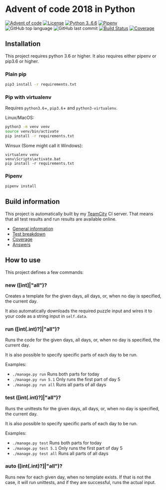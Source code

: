 # Advent of code 2018 in Python

[![Advent of code](https://img.shields.io/badge/advent%20of%20code-2018-brightgreen.svg)](https://adventofcode.com/2018)
[![License](https://img.shields.io/github/license/rhbvkleef/aoc-2018.svg)](https://opensource.org/licenses/BSD-3-Clause)
[![Python 3..6.6](https://img.shields.io/badge/python-3.6.6-blue.svg?logo=python)](https://www.python.org/downloads/release/python-366/)
[![Pipenv](https://img.shields.io/badge/pipenv-%E2%9C%94-brightgreen.svg)](https://pipenv.readthedocs.io/en/latest/)
![GitHub top language](https://img.shields.io/github/languages/top/rhbvkleef/aoc-2018.svg)
![GitHub last commit](https://img.shields.io/github/last-commit/google/skia.svg)
[![Build Status](https://img.shields.io/teamcity/https/ci.vankleef.me/s/AdventOfCode2018_Build.svg?style=flat)](https://ci.vankleef.me/viewType.html?buildTypeId=AdventOfCode2018_Build&branch_AdventOfCode2018=%3Cdefault%3E&tab=buildTypeStatusDiv)
[![Coverage](https://teamcity.vankleef.me/repository/download/AdventOfCode2018_Build/.lastSuccessful/htmlcov/coverage.svg?guest=1&branch=master)](https://teamcity.vankleef.me/repository/download/AdventOfCode2018_Build/.lastSuccessful/htmlcov/index.html?guest=1&branch=master)

## Installation

This project requires python 3.6 or higher. It also requires either pipenv
or pip3.6 or higher.

### Plain pip

```bash
pip3 install -r requirements.txt
```

### Pip with virtualenv

Requires `python3.6`+, `pip3.6`+ and `python3-virtualenv`.

Linux/MacOS:
```bash
python3 -m venv venv
source venv/bin/activate
pip install -r requirements.txt
```

Winsux (Some might call it Windows):
```batch
virtualenv venv
venv\Scripts\activate.bat
pip install -r requirements.txt
```

### Pipenv

```bash
pipenv install
```

## Build information

This project is automatically built by my
[TeamCity](https://www.jetbrains.com/teamcity/) CI server. That means that all
test results and run results are available online.

* [General information](https://teamcity.vankleef.me/viewLog.html?buildId=lastSuccessful&buildTypeId=AdventOfCode2018_Build&branch=%3Cdefault%3E&guest=1)
* [Test breakdown](https://teamcity.vankleef.me/viewLog.html?buildId=348&buildTypeId=AdventOfCode2018_Build&tab=testsInfo&branch_AdventOfCode2018=%3Cdefault%3E&guest=1)
* [Coverage](https://teamcity.vankleef.me/repository/download/AdventOfCode2018_Build/.lastSuccessful/htmlcov/index.html?guest=1&branch=master)
* [Answers](https://teamcity.vankleef.me/repository/download/AdventOfCode2018_Build/.lastSuccessful/results/index.html?guest=1&branch=master)

## How to use

This project defines a few commands:

### new ([int]|"all")?

Creates a template for the given days, all days, or, when no day is specified,
the current day.

It also automatically downloads the required puzzle input and wires it to your
code as a string input in `self.data`.

### run ([int(.int)?]|"all")?

Runs the code for the given days, all days, or, when no day is specified, the
current day.

It is also possible to specify specific parts of each day to be run.

Examples:

* `./manage.py run` Runs both parts for today
* `./manage.py run 5.1` Only runs the first part of day 5
* `./manage.py run all` Runs all parts of all days

### test ([int(.int)?]|"all")?

Runs the unittests for the given days, all days, or, when no day is specified,
the current day.

It is also possible to specify specific parts of each day to be run.

Examples:

* `./manage.py test` Runs both parts for today
* `./manage.py test 5.1` Only runs the first part of day 5
* `./manage.py test all` Runs all parts of all days

### auto ([int(.int)?]|"all")?

Runs new for each given day, when no template exists. If that is not the case,
it will run unittests, and if they are successful, runs the actual input.
